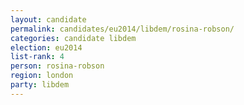 ```yaml
---
layout: candidate
permalink: candidates/eu2014/libdem/rosina-robson/
categories: candidate libdem
election: eu2014
list-rank: 4
person: rosina-robson
region: london
party: libdem
---
```

